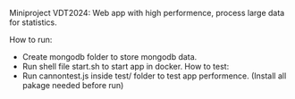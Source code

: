 Miniproject VDT2024: Web app with high performence, process large data for statistics.

How to run: 
 - Create mongodb folder to store mongodb data.
 - Run shell file start.sh to start app in docker.
How to test:
 - Run cannontest.js inside test/ folder to test app performence. (Install all pakage needed before run)